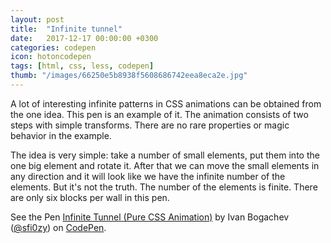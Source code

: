 ```yaml
---
layout: post
title:  "Infinite tunnel"
date:   2017-12-17 00:00:00 +0300
categories: codepen
icon: hotoncodepen
tags: [html, css, less, codepen]
thumb: "/images/66250e5b8938f5608686742eea8eca2e.jpg"
---
```


A lot of interesting infinite patterns in CSS animations can be obtained from the one idea. This pen is an example of it. The animation consists of two steps with simple transforms. There are no rare properties or magic behavior in the example.

The idea is very simple: take a number of small elements, put them into the one big element and rotate it. After that we can move the small elements in any direction and it will look like we have the infinite number of the elements. But it's not the truth. The number of the elements is finite. There are only six blocks per wall in this pen.

<p data-height="384" data-theme-id="light" data-slug-hash="dJYBXd" data-default-tab="css,result" data-user="sfi0zy" data-embed-version="2" data-pen-title="Infinite Tunnel (Pure CSS Animation)" class="codepen">See the Pen <a href="https://codepen.io/sfi0zy/pen/dJYBXd/">Infinite Tunnel (Pure CSS Animation)</a> by Ivan Bogachev (<a href="https://codepen.io/sfi0zy">@sfi0zy</a>) on <a href="https://codepen.io">CodePen</a>.</p>
<script async src="https://production-assets.codepen.io/assets/embed/ei.js"></script>
